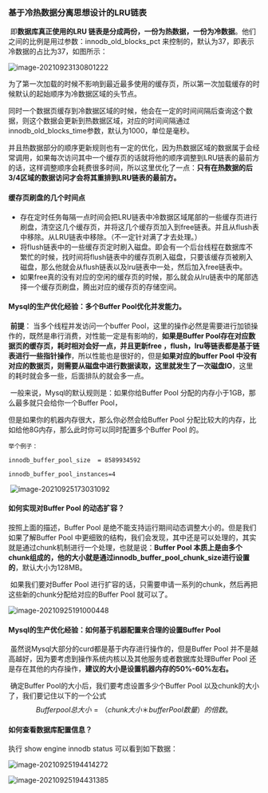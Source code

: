 ### 基于冷热数据分离思想设计的LRU链表



​		即**数据库真正使用的LRU 链表是分成两份，一份为热数据，一份为冷数据**。他们之间的比例是用过参数：innodb_old_blocks_pct 来控制的，默认为37，即表示冷数据的占比为37，如图所示：

![image-20210923130801222](http://typoradabin.oss-cn-shenzhen.aliyuncs.com/img/image-20210923130801222.png)

为了第一次加载的时候不影响到最近最多使用的缓存页，所以第一次加载缓存的时候默认的起始顺序为冷数据区域的头节点。

​		同时一个数据页缓存到冷数据区域的时候，他会在一定的时间间隔后查询这个数据，则这个数据会更新到热数据区域，对应的时间间隔通过innodb_old_blocks_time参数，默认为1000，单位是毫秒。

​		并且热数据部分的顺序更新规则也有一定的优化，因为热数据区域的数据属于会经常调用，如果每次访问其中一个缓存页的话就将他的顺序调整到LRU链表的最前方的话，这样调整顺序会耗费很多时间，所以这里优化了一点：**只有在热数据的后3/4区域的数据访问才会将其重排到LRU链表的最前方。**



#### 缓存页刷盘的几个时间点

- ​		存在定时任务每隔一点时间会把LRU链表中冷数据区域尾部的一些缓存页进行刷盘，清空这几个缓存页，并将这几个缓存页加入到free链表。并且从flush表中移除。从LRU链表中移除。（不一定针对满了才去处理。）
- ​		将flush链表中的一些缓存页定时刷入磁盘。即会有一个后台线程在数据库不繁忙的时候，找时间将flush链表中的缓存页刷入磁盘，只要该缓存页被刷入磁盘，那么他就会从flush链表以及lru链表中一处，然后加入free链表中。
- ​		如果free真的没有对应的空闲的缓存页的时候，那么就会从lru链表中的尾部选择一个缓存页刷盘，腾出对应的缓存页的存储空间。



#### Mysql的生产优化经验：多个Buffer Pool优化并发能力。

​		**前提**： 当多个线程并发访问一个buffer Pool，这里的操作必然是需要进行加锁操作的，既然是串行消费，对性能一定是有影响的，**如果是Buffer Pool存在对应数据页的缓存页，耗时相对会好一点，并且更新free ，flush，lru等链表都是基于链表进行一些指针操作**，所以性能也是很好的，但是**如果对应的buffer Pool 中没有对应的数据页，则需要从磁盘中进行数据读取，这里就发生了一次磁盘IO**，这里的耗时就会多一些，后面排队的就会多一点。

​		一般来说，Mysql的默认规则是：如果你给Buffer Pool 分配的内存小于1GB，那么最多就只会给你一个Buffer Pool，

但是如果你的机器内存很大，那么你必然会给Buffer Pool 分配比较大的内存，比如给他8G内存，那么此时你可以同时配置多个Buffer Pool 的。

```
举个例子：

innodb_buffer_pool_size  = 8589934592

innodb_buffer_pool_instances=4
```

​		![image-20210925173031092](http://typoradabin.oss-cn-shenzhen.aliyuncs.com/img/image-20210925173031092.png)



#### 如何实现对Buffer Pool 的动态扩容？

按照上面的描述，Buffer Pool 是绝不能支持运行期间动态调整大小的。但是我们如果了解Buffer Pool 中更细致的结构，我们会发现，其中还是可以处理的，其实就是通过chunk机制进行一个处理，也就是说：**Buffer Pool 本质上是由多个chunk组成的，他的大小就是通过innodb_buffer_pool_chunk_size进行设置的**，默认大小为128MB。

​		如果我们要对Buffer Pool 进行扩容的话，只需要申请一系列的chunk，然后再把这些新的chunk分配给对应的Buffer Pool 就可以了。

![image-20210925191000448](http://typoradabin.oss-cn-shenzhen.aliyuncs.com/img/image-20210925191000448.png)



#### Mysql的生产优化经验：如何基于机器配置来合理的设置Buffer Pool 

​	虽然说Mysql大部分的curd都是基于内存进行操作的，但是Buffer Pool 并不是越高越好，因为要考虑到操作系统内核以及其他服务或者数据库处理Buffer Pool 还是存在其他的内存操作，**建议的大小是设置机器内存的50%-60%左右。**

​	确定Buffer Pool的大小后，我们要考虑设置多少个Buffer Pool 以及chunk的大小了，我们要记住以下的一个公式
$$
Buffer pool 总大小 = （chunk大小 ＊　buffer Pool 数量）的倍数。
$$


#### 如何查看数据库配置信息？

 执行 show engine innodb status 可以看到如下数据：

![image-20210925194414272](http://typoradabin.oss-cn-shenzhen.aliyuncs.com/img/image-20210925194414272.png)

![image-20210925194431385](http://typoradabin.oss-cn-shenzhen.aliyuncs.com/img/image-20210925194431385.png)